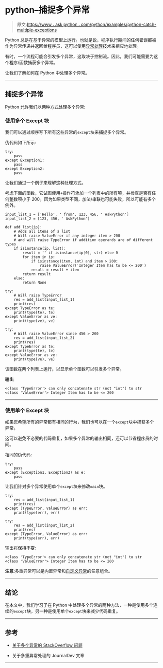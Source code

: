 # python–捕捉多个异常

> 原文:[https://www . ask python . com/python/examples/python-catch-multiple-exceptions](https://www.askpython.com/python/examples/python-catch-multiple-exceptions)

Python 总是在基于异常的模型上运行。也就是说，程序执行期间的任何错误都被作为异常传递并返回给程序员，这可以使用[异常处理](https://www.askpython.com/python/python-exception-handling)技术来相应地处理。

有时，一个流程可能会引发多个异常，这取决于控制流。因此，我们可能需要为这个程序/函数捕获多个异常。

让我们了解如何在 Python 中处理多个异常。

* * *

## 捕捉多个异常

Python 允许我们以两种方式处理多个异常:

### 使用多个 Except 块

我们可以通过顺序写下所有这些异常的`except`块来捕捉多个异常。

伪代码如下所示:

```
try:
    pass
except Exception1:
    pass
except Exception2:
    pass

```

让我们通过一个例子来理解这种处理方式。

考虑下面的函数，它试图使用`+`操作符添加一个列表中的所有项，并检查是否有任何整数项小于 200。因为如果类型不同，加法/串联也可能失败，所以可能有多个例外。

```
input_list_1 = ['Hello', ' from', 123, 456, ' AskPython']
input_list_2 = [123, 456, ' AskPython']

def add_list(ip):
    # Adds all items of a list
    # Will raise ValueError if any integer item > 200
    # and will raise TypeError if addition operands are of different types
    if isinstance(ip, list):
        result = '' if isinstance(ip[0], str) else 0
        for item in ip:
            if isinstance(item, int) and item > 200:
                raise ValueError('Integer Item has to be <= 200')
            result = result + item
        return result
    else:
        return None

try:
    # Will raise TypeError
    res = add_list(input_list_1)
    print(res)
except TypeError as te:
    print(type(te), te)
except ValueError as ve:
    print(type(ve), ve)

try:
    # Will raise ValueError since 456 > 200
    res = add_list(input_list_2)
    print(res)
except TypeError as te:
    print(type(te), te)
except ValueError as ve:
    print(type(ve), ve)

```

该函数在两个列表上运行，以显示单个函数可以引发多个异常。

**输出**

```
<class 'TypeError'> can only concatenate str (not "int") to str
<class 'ValueError'> Integer Item has to be <= 200

```

* * *

### 使用单个 Except 块

如果您希望所有的异常都有相同的行为，我们也可以在一个`except`块中捕获多个异常。

这可以避免不必要的代码重复，如果多个异常的输出相同，还可以节省程序员的时间。

相同的伪代码:

```
try:
    pass
except (Exception1, Exception2) as e:
    pass

```

让我们针对多个异常使用单个`except`块来修改`main`块。

```
try:
    res = add_list(input_list_1)
    print(res)
except (TypeError, ValueError) as err:
    print(type(err), err)

try:
    res = add_list(input_list_2)
    print(res)
except (TypeError, ValueError) as err:
    print(type(err), err)

```

输出将保持不变:

```
<class 'TypeError'> can only concatenate str (not "int") to str
<class 'ValueError'> Integer Item has to be <= 200

```

**注意**:多重异常可以是内置异常和[自定义异常](https://www.askpython.com/python/python-custom-exceptions)的任意组合。

* * *

## 结论

在本文中，我们学习了在 Python 中处理多个异常的两种方法，一种是使用多个连续的`except`块，另一种是使用单个`except`块来减少代码重复。

* * *

## 参考

*   [关于多个异常的 StackOverflow 问题](https://stackoverflow.com/questions/38871016/how-to-handle-multiple-exceptions)

*   关于多重异常处理的 JournalDev 文章

* * *